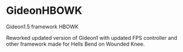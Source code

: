 # GideonHBOWK
Gideon1.5 framework HBOWK

Reworked updated version of Gideon1 with updated FPS controller and other framework made for Hells Bend on Wounded Knee.
